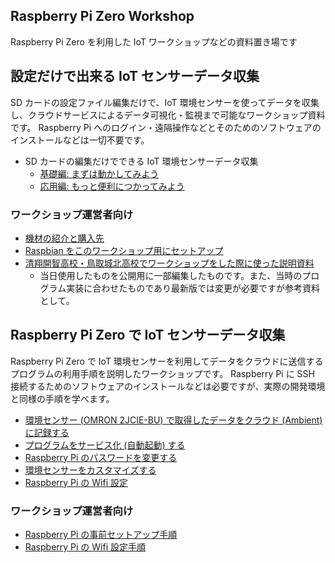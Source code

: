 ## Raspberry Pi Zero Workshop
Raspberry Pi Zero を利用した IoT ワークショップなどの資料置き場です

## 設定だけで出来る IoT センサーデータ収集

SD カードの設定ファイル編集だけで、IoT 環境センサーを使ってデータを収集し、クラウドサービスによるデータ可視化・監視まで可能なワークショップ資料です。
Raspberry Pi へのログイン・遠隔操作などとそのためのソフトウェアのインストールなどは一切不要です。

- SD カードの編集だけでできる IoT 環境センサーデータ収集
  - [基礎編: まずは動かしてみよう](Workshop.md)
  - [応用編: もっと便利につかってみよう](Workshop2ndPage.md)

### ワークショップ運営者向け

- [機材の紹介と購入先](purchase.md)
- [Raspbian をこのワークショップ用にセットアップ](ForDevelopers/pizero-workshopForDevelopers.md)
- [清翔開智高校・鳥取城北高校でワークショップをした際に使った説明資料](https://speakerdeck.com/dynamis/pi-zero-iot-workshop-at-high-school)
  - 当日使用したものを公開用に一部編集したものです。また、当時のプログラム実装に合わせたものであり最新版では変更が必要ですが参考資料として。

## Raspberry Pi Zero で IoT センサーデータ収集

Raspberry Pi Zero で IoT 環境センサーを利用してデータをクラウドに送信するプログラムの利用手順を説明したワークショップです。
Raspberry Pi に SSH 接続するためのソフトウェアのインストールなどは必要ですが、実際の開発環境と同様の手順を学べます。

- [環境センサー (OMRON 2JCIE-BU) で取得したデータをクラウド (Ambient) に記録する](GettingStarted.md)
- [プログラムをサービス化 (自動起動) する](Daemonize.md)
- [Raspberry Pi のパスワードを変更する](ChangePassword.md)
- [環境センサーをカスタマイズする](Configure2JCIEBU01.md)
- [Raspberry Pi の Wifi 設定](WifiSettings.md)

### ワークショップ運営者向け

- [Raspberry Pi の事前セットアップ手順](Setup.md)
- [Raspberry Pi の Wifi 設定手順](SetupWifi.md)

